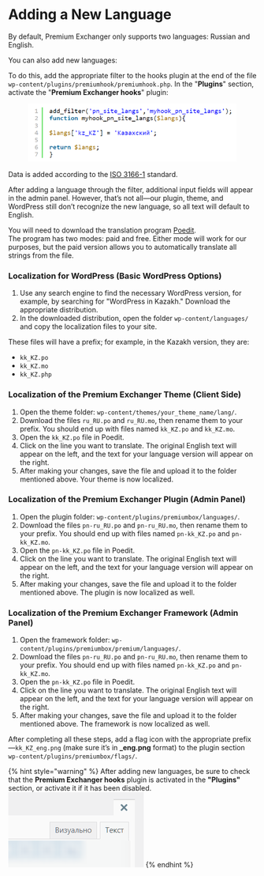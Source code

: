 # Adding a New Language

By default, Premium Exchanger only supports two languages: Russian and English.

You can also add new languages:

To do this, add the appropriate filter to the hooks plugin at the end of the file `wp-content/plugins/premiumhook/premiumhook.php`. In the "**Plugins**" section, activate the "**Premium Exchanger hooks**" plugin:

<figure><img src="../../../.gitbook/assets/Screenshot_52_eng.png" alt=""><figcaption></figcaption></figure>

Data is added according to the [ISO 3166-1](https://en.wikipedia.org/wiki/ISO_3166-1) standard.

After adding a language through the filter, additional input fields will appear in the admin panel. However, that’s not all—our plugin, theme, and WordPress still don’t recognize the new language, so all text will default to English.

You will need to download the translation program [Poedit](https://poedit.net/download).\
The program has two modes: paid and free. Either mode will work for our purposes, but the paid version allows you to automatically translate all strings from the file.

### Localization for WordPress (Basic WordPress Options)

1. Use any search engine to find the necessary WordPress version, for example, by searching for "WordPress in Kazakh." Download the appropriate distribution.
2. In the downloaded distribution, open the folder `wp-content/languages/` and copy the localization files to your site.

These files will have a prefix; for example, in the Kazakh version, they are:

* `kk_KZ.po`
* `kk_KZ.mo`
* `kk_KZ.php`

### Localization of the Premium Exchanger Theme (Client Side)

1. Open the theme folder: `wp-content/themes/your_theme_name/lang/`.
2. Download the files `ru_RU.po` and `ru_RU.mo`, then rename them to your prefix. You should end up with files named `kk_KZ.po` and `kk_KZ.mo`.
3. Open the `kk_KZ.po` file in Poedit.
4. Click on the line you want to translate. The original English text will appear on the left, and the text for your language version will appear on the right.
5. After making your changes, save the file and upload it to the folder mentioned above. Your theme is now localized.

### Localization of the Premium Exchanger Plugin (Admin Panel)

1. Open the plugin folder: `wp-content/plugins/premiumbox/languages/`.
2. Download the files `pn-ru_RU.po` and `pn-ru_RU.mo`, then rename them to your prefix. You should end up with files named `pn-kk_KZ.po` and `pn-kk_KZ.mo`.
3. Open the `pn-kk_KZ.po` file in Poedit.
4. Click on the line you want to translate. The original English text will appear on the left, and the text for your language version will appear on the right.
5. After making your changes, save the file and upload it to the folder mentioned above. The plugin is now localized as well.

### Localization of the Premium Exchanger Framework (Admin Panel)

1. Open the framework folder: `wp-content/plugins/premiumbox/premium/languages/`.
2. Download the files `pn-ru_RU.po` and `pn-ru_RU.mo`, then rename them to your prefix. You should end up with files named `pn-kk_KZ.po` and `pn-kk_KZ.mo`.
3. Open the `pn-kk_KZ.po` file in Poedit.
4. Click on the line you want to translate. The original English text will appear on the left, and the text for your language version will appear on the right.
5. After making your changes, save the file and upload it to the folder mentioned above. The framework is now localized as well.

After completing all these steps, add a flag icon with the appropriate prefix—`kk_KZ_eng.png` (make sure it’s in **_eng.png** format) to the plugin section `wp-content/plugins/premiumbox/flags/`.

{% hint style="warning" %}
After adding new languages, be sure to check that the **Premium Exchanger hooks** plugin is activated in the **"Plugins"** section, or activate it if it has been disabled.\
![](<../../../.gitbook/assets/image (1506)_eng.png>)
{% endhint %}